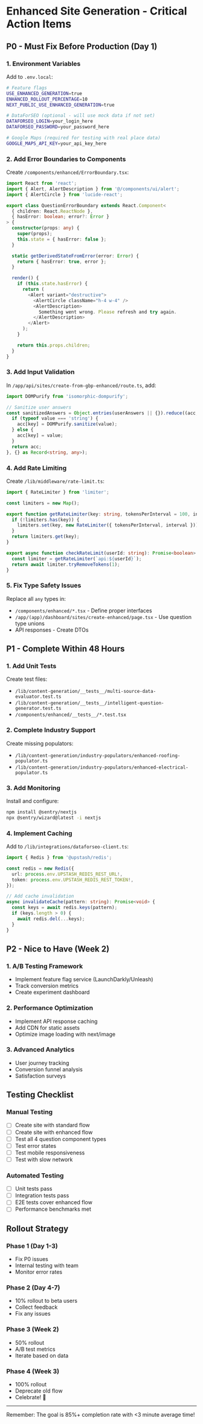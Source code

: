 # Enhanced Site Generation - Critical Action Items

## P0 - Must Fix Before Production (Day 1)

### 1. Environment Variables
Add to `.env.local`:
```bash
# Feature flags
USE_ENHANCED_GENERATION=true
ENHANCED_ROLLOUT_PERCENTAGE=10
NEXT_PUBLIC_USE_ENHANCED_GENERATION=true

# DataForSEO (optional - will use mock data if not set)
DATAFORSEO_LOGIN=your_login_here
DATAFORSEO_PASSWORD=your_password_here

# Google Maps (required for testing with real place data)
GOOGLE_MAPS_API_KEY=your_api_key_here
```

### 2. Add Error Boundaries to Components
Create `/components/enhanced/ErrorBoundary.tsx`:
```typescript
import React from 'react';
import { Alert, AlertDescription } from '@/components/ui/alert';
import { AlertCircle } from 'lucide-react';

export class QuestionErrorBoundary extends React.Component<
  { children: React.ReactNode },
  { hasError: boolean; error?: Error }
> {
  constructor(props: any) {
    super(props);
    this.state = { hasError: false };
  }

  static getDerivedStateFromError(error: Error) {
    return { hasError: true, error };
  }

  render() {
    if (this.state.hasError) {
      return (
        <Alert variant="destructive">
          <AlertCircle className="h-4 w-4" />
          <AlertDescription>
            Something went wrong. Please refresh and try again.
          </AlertDescription>
        </Alert>
      );
    }

    return this.props.children;
  }
}
```

### 3. Add Input Validation
In `/app/api/sites/create-from-gbp-enhanced/route.ts`, add:
```typescript
import DOMPurify from 'isomorphic-dompurify';

// Sanitize user answers
const sanitizedAnswers = Object.entries(userAnswers || {}).reduce((acc, [key, value]) => {
  if (typeof value === 'string') {
    acc[key] = DOMPurify.sanitize(value);
  } else {
    acc[key] = value;
  }
  return acc;
}, {} as Record<string, any>);
```

### 4. Add Rate Limiting
Create `/lib/middleware/rate-limit.ts`:
```typescript
import { RateLimiter } from 'limiter';

const limiters = new Map();

export function getRateLimiter(key: string, tokensPerInterval = 100, interval = 'minute') {
  if (!limiters.has(key)) {
    limiters.set(key, new RateLimiter({ tokensPerInterval, interval }));
  }
  return limiters.get(key);
}

export async function checkRateLimit(userId: string): Promise<boolean> {
  const limiter = getRateLimiter(`api:${userId}`);
  return await limiter.tryRemoveTokens(1);
}
```

### 5. Fix Type Safety Issues
Replace all `any` types in:
- `/components/enhanced/*.tsx` - Define proper interfaces
- `/app/(app)/dashboard/sites/create-enhanced/page.tsx` - Use question type unions
- API responses - Create DTOs

## P1 - Complete Within 48 Hours

### 1. Add Unit Tests
Create test files:
- `/lib/content-generation/__tests__/multi-source-data-evaluator.test.ts`
- `/lib/content-generation/__tests__/intelligent-question-generator.test.ts`
- `/components/enhanced/__tests__/*.test.tsx`

### 2. Complete Industry Support
Create missing populators:
- `/lib/content-generation/industry-populators/enhanced-roofing-populator.ts`
- `/lib/content-generation/industry-populators/enhanced-electrical-populator.ts`

### 3. Add Monitoring
Install and configure:
```bash
npm install @sentry/nextjs
npx @sentry/wizard@latest -i nextjs
```

### 4. Implement Caching
Add to `/lib/integrations/dataforseo-client.ts`:
```typescript
import { Redis } from '@upstash/redis';

const redis = new Redis({
  url: process.env.UPSTASH_REDIS_REST_URL!,
  token: process.env.UPSTASH_REDIS_REST_TOKEN!,
});

// Add cache invalidation
async invalidateCache(pattern: string): Promise<void> {
  const keys = await redis.keys(pattern);
  if (keys.length > 0) {
    await redis.del(...keys);
  }
}
```

## P2 - Nice to Have (Week 2)

### 1. A/B Testing Framework
- Implement feature flag service (LaunchDarkly/Unleash)
- Track conversion metrics
- Create experiment dashboard

### 2. Performance Optimization
- Implement API response caching
- Add CDN for static assets
- Optimize image loading with next/image

### 3. Advanced Analytics
- User journey tracking
- Conversion funnel analysis
- Satisfaction surveys

## Testing Checklist

### Manual Testing
- [ ] Create site with standard flow
- [ ] Create site with enhanced flow
- [ ] Test all 4 question component types
- [ ] Test error states
- [ ] Test mobile responsiveness
- [ ] Test with slow network

### Automated Testing
- [ ] Unit tests pass
- [ ] Integration tests pass
- [ ] E2E tests cover enhanced flow
- [ ] Performance benchmarks met

## Rollout Strategy

### Phase 1 (Day 1-3)
- Fix P0 issues
- Internal testing with team
- Monitor error rates

### Phase 2 (Day 4-7)
- 10% rollout to beta users
- Collect feedback
- Fix any issues

### Phase 3 (Week 2)
- 50% rollout
- A/B test metrics
- Iterate based on data

### Phase 4 (Week 3)
- 100% rollout
- Deprecate old flow
- Celebrate! 🎉

---
Remember: The goal is 85%+ completion rate with <3 minute average time!